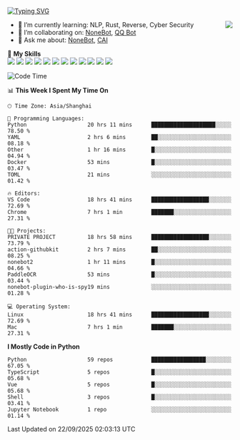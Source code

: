 [![Typing SVG](https://readme-typing-svg.herokuapp.com?size=25&duration=2500&color=8C43EA&vCenter=true&width=200&height=40&lines=Hi+there+%F0%9F%91%8B%F0%9F%8F%BB;I'm+yanyongyu)](https://git.io/typing-svg)

<a href="#">
  <img align="right" src="https://github-readme-stats.vercel.app/api?username=yanyongyu&count_private=true&show_icons=true&bg_color=15,f2f7fd,E0EAFC" />
</a>

- 🌱 I’m currently learning: NLP, Rust, Reverse, Cyber Security
- 👯 I’m collaborating on: [NoneBot](https://github.com/nonebot), [QQ Bot](https://github.com/Mrs4s/go-cqhttp)
- 💬 Ask me about: [NoneBot](https://github.com/nonebot), [CAI](https://github.com/cscs181/CAI)

🌟 **My Skills**  
![](https://img.shields.io/badge/-Python-3e74a2?style=flat-square&logo=Python&logoColor=fff)
![](https://img.shields.io/badge/-TypeScript-3178C6?style=flat-square&logo=TypeScript&logoColor=fff)
![](https://img.shields.io/badge/-Vue-4fc08d?style=flat-square&logo=Vue.js&logoColor=fff)
![](https://img.shields.io/badge/-React-2d98ce?style=flat-square&logo=React&logoColor=fff)
![](https://img.shields.io/badge/-FastAPI-009688?style=flat-square&logo=FastAPI&logoColor=fff)
![](https://img.shields.io/badge/-Linux-000000?style=flat-square&logo=Linux&logoColor=fff)
![](https://img.shields.io/badge/-Docker-2496ED?style=flat-square&logo=Docker&logoColor=fff)
![](https://img.shields.io/badge/-Kubernetes-326CE5?style=flat-square&logo=Kubernetes&logoColor=fff)
![](https://img.shields.io/badge/-GitHub%20Actions-2088FF?style=flat-square&logo=GitHubActions&logoColor=fff)
![](https://img.shields.io/badge/-PostgreSQL-4169E1?style=flat-square&logo=PostgreSQL&logoColor=fff)
![](https://img.shields.io/badge/-Redis-DC382D?style=flat-square&logo=Redis&logoColor=fff)
![](https://img.shields.io/badge/-MongoDB-47A248?style=flat-square&logo=MongoDB&logoColor=fff)

<!--START_SECTION:waka-->
![Code Time](http://img.shields.io/badge/Code%20Time-8%2C030%20hrs%2016%20mins-blue)

📊 **This Week I Spent My Time On** 

```text
🕑︎ Time Zone: Asia/Shanghai

💬 Programming Languages: 
Python                   20 hrs 11 mins      ████████████████████░░░░░   78.50 % 
YAML                     2 hrs 6 mins        ██░░░░░░░░░░░░░░░░░░░░░░░   08.18 % 
Other                    1 hr 16 mins        █░░░░░░░░░░░░░░░░░░░░░░░░   04.94 % 
Docker                   53 mins             █░░░░░░░░░░░░░░░░░░░░░░░░   03.47 % 
TOML                     21 mins             ░░░░░░░░░░░░░░░░░░░░░░░░░   01.42 % 

🔥 Editors: 
VS Code                  18 hrs 41 mins      ██████████████████░░░░░░░   72.69 % 
Chrome                   7 hrs 1 min         ███████░░░░░░░░░░░░░░░░░░   27.31 % 

🐱‍💻 Projects: 
PRIVATE PROJECT          18 hrs 58 mins      ██████████████████░░░░░░░   73.79 % 
action-githubkit         2 hrs 7 mins        ██░░░░░░░░░░░░░░░░░░░░░░░   08.25 % 
nonebot2                 1 hr 11 mins        █░░░░░░░░░░░░░░░░░░░░░░░░   04.66 % 
PaddleOCR                53 mins             █░░░░░░░░░░░░░░░░░░░░░░░░   03.44 % 
nonebot-plugin-who-is-spy19 mins             ░░░░░░░░░░░░░░░░░░░░░░░░░   01.28 % 

💻 Operating System: 
Linux                    18 hrs 41 mins      ██████████████████░░░░░░░   72.69 % 
Mac                      7 hrs 1 min         ███████░░░░░░░░░░░░░░░░░░   27.31 % 
```

**I Mostly Code in Python** 

```text
Python                   59 repos            █████████████████░░░░░░░░   67.05 % 
TypeScript               5 repos             █░░░░░░░░░░░░░░░░░░░░░░░░   05.68 % 
Vue                      5 repos             █░░░░░░░░░░░░░░░░░░░░░░░░   05.68 % 
Shell                    3 repos             █░░░░░░░░░░░░░░░░░░░░░░░░   03.41 % 
Jupyter Notebook         1 repo              ░░░░░░░░░░░░░░░░░░░░░░░░░   01.14 % 
```




 Last Updated on 22/09/2025 02:03:13 UTC
<!--END_SECTION:waka-->
